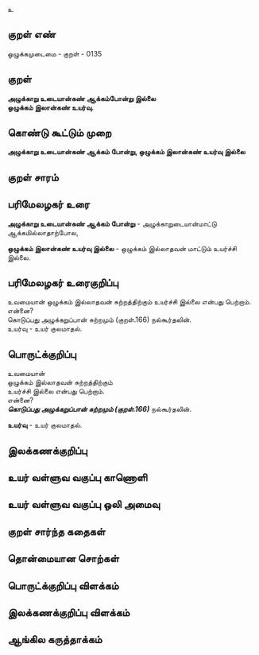 உ

## குறள் எண் 

ஒழுக்கமுடைமை - குறள் - 0135  

## குறள் 

**அழுக்காறு உடையான்கண் ஆக்கம்போன்று இல்லை  
ஒழுக்கம் இலான்கண் உயர்வு.** 

## கொண்டு கூட்டும் முறை

**அழுக்காறு உடையான்கண் ஆக்கம் போன்று, ஒழுக்கம் இலான்கண் உயர்வு இல்லை** 

## குறள் சாரம் 


## பரிமேலழகர் உரை

**அழுக்காறு உடையான்கண் ஆக்கம் போன்று** - அழுக்காறுடையான்மாட்டு ஆக்கமில்லாதாற்போல,   

**ஒழுக்கம் இலான்கண் உயர்வு இல்லை** - ஒழுக்கம் இல்லாதவன் மாட்டும் உயர்ச்சி இல்லை.  

## பரிமேலழகர் உரைகுறிப்பு   

உவமையான் ஒழுக்கம் இல்லாதவன் சுற்றத்திற்கும் உயர்ச்சி இல்லை என்பது பெற்றாம்.  
என்னை?  
கொடுப்பது அழுக்கறுப்பான் சுற்றமும் (குறள்.166) நல்கூர்தலின்.  
உயர்வு - உயர் குலமாதல்.  

## பொருட்க்குறிப்பு 

உவமையான்  
ஒழுக்கம் இல்லாதவன் சுற்றத்திற்கும்  
உயர்ச்சி இல்லை என்பது பெற்றாம்.  
என்னை?  
_**கொடுப்பது அழுக்கறுப்பான் சுற்றமும் (குறள்.166)**_ நல்கூர்தலின்.  

**உயர்வு** - உயர் குலமாதல்.   

## இலக்கணக்குறிப்பு  


## உயர் வள்ளுவ வகுப்பு காணொளி


## உயர் வள்ளுவ வகுப்பு ஒலி அமைவு 

 
## குறள் சார்ந்த கதைகள் 


## தொன்மையான சொற்கள்


## பொருட்க்குறிப்பு விளக்கம்


## இலக்கணக்குறிப்பு விளக்கம்


## ஆங்கில கருத்தாக்கம் 


